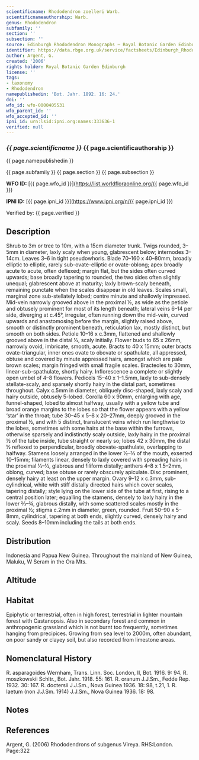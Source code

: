 ```yaml
---
scientificname: Rhododendron zoelleri Warb.
scientificnameauthorship: Warb.
genus: Rhododendron
subfamily: ''
section: ''
subsection: ''
source: Edinburgh Rhododendron Monographs – Royal Botanic Garden Edinburgh
identifier: https://data.rbge.org.uk/service/factsheets/Edinburgh_Rhododendron_Monographs.xhtml
author: Argent, G.
created: '2006'
rights holder: Royal Botanic Garden Edinburgh
license: ''
tags:
- taxonomy
- Rhododendron
namepublishedin: 'Bot. Jahr. 1892. 16: 24.'
doi: ''
wfo_id: wfo-0000405531
wfo_parent_id: ''
wfo_accepted_id: ''
ipni_id: urn:lsid:ipni.org:names:333636-1
verified: null
---
```

### _{{ page.scientificname }}_ {{ page.scientificauthorship }}
 {{ page.namepublishedin }}

{{ page.subfamily }} {{ page.section }} {{ page.subsection }}

**WFO ID:** [{{ page.wfo_id }}](https://list.worldfloraonline.org/{{ page.wfo_id }})

**IPNI ID:** [{{ page.ipni_id }}](https://www.ipni.org/n/{{ page.ipni_id }})

Verified by: {{ page.verified }}



## Description
Shrub to 3m or tree to 10m, with a 15cm diameter trunk. Twigs rounded, 3–5mm in diameter, laxly scaly when young, glabrescent below; internodes 3–14cm. Leaves 3–6 in tight pseudowhorls. Blade 70–160 x 40–80mm, broadly elliptic to elliptic, rarely sub-ovate-elliptic or ovate-oblong; apex broadly acute to acute, often deflexed; margin flat, but the sides often curved upwards; base broadly tapering to rounded, the two sides often slightly unequal; glabrescent above at maturity; laxly brown-scaly beneath, remaining punctate when the scales disappear in old leaves. Scales small, marginal zone sub-stellately lobed; centre minute and shallowly impressed. Mid-vein narrowly grooved above in the proximal ½, as wide as the petiole and obtusely prominent for most of its length beneath; lateral veins 6–14 per side, diverging at c.45°, irregular, often running down the mid-vein, curved upwards and anastomosing before the margin, slightly raised above, smooth or distinctly prominent beneath, reticulation lax, mostly distinct, but smooth on both sides. Petiole 10–16 x c.3mm, flattened and shallowly grooved above in the distal ½, scaly initially. Flower buds to 65 x 26mm, narrowly ovoid, imbricate, smooth, acute. Bracts to 40 x 15mm; outer bracts ovate-triangular, inner ones ovate to obovate or spathulate, all appressed, obtuse and covered by minute appressed hairs, amongst which are pale brown scales; margin fringed with small fragile scales. Bracteoles to 30mm, linear-sub-spathulate, shortly hairy. Inflorescence a complete or slightly open umbel of 4–8 flowers. Pedicels 15–40 x 1–1.5mm, laxly to sub-densely stellate-scaly, and sparsely shortly hairy in the distal part, sometimes throughout. Calyx c.5mm in diameter, obliquely disc-shaped, laxly scaly and hairy outside, obtusely 5-lobed. Corolla 60 x 90mm, enlarging with age, funnel-shaped, lobed to almost halfway, usually with a yellow tube and broad orange margins to the lobes so that the flower appears with a yellow ‘star’ in the throat; tube 30–45 x 5–8 x 20–27mm, deeply grooved in the proximal ½, and with 5 distinct, translucent veins which run lengthwise to the lobes, sometimes with some hairs at the base within the furrows, otherwise sparsely and indistinctly scaly outside, laxly hairy in the proximal ½ of the tube inside, tube straight or nearly so; lobes 42 x 30mm, the distal ½ reflexed to perpendicular, broadly obovate-spathulate, overlapping to halfway. Stamens loosely arranged in the lower ½–2⁄3 of the mouth, exserted 10–15mm; filaments linear, densely to laxly covered with spreading hairs in the proximal 1⁄3–½, glabrous and filiform distally; anthers 4–8 x 1.5–2mm, oblong, curved; base obtuse or rarely obscurely apiculate. Disc prominent, densely hairy at least on the upper margin. Ovary 9–12 x c.3mm, sub-cylindrical, white with stiff distally directed hairs which cover scales, tapering distally; style lying on the lower side of the tube at first, rising to a central position later; equalling the stamens, densely to laxly hairy in the lower 2⁄3–¾, glabrous distally, with some scattered scales mostly in the proximal ½; stigma c.2mm in diameter, green, rounded. Fruit 50–90 x 5–8mm, cylindrical, tapering at both ends, slightly curved, densely hairy and scaly. Seeds 8–10mm including the tails at both ends.

## Distribution
Indonesia and Papua New Guinea. Throughout the mainland of New Guinea, Maluku, W Seram in the Ora Mts.

## Altitude


## Habitat
Epiphytic or terrestrial, often in high forest, terrestrial in lighter mountain forest with Castanopsis. Also in secondary forest and common in anthropogenic grassland which is not burnt too frequently, sometimes hanging from precipices. Growing from sea level to 2000m, often abundant, on poor sandy or clayey soil, but also recorded from limestone areas.

## Nomenclatural History
R. asparagoides Wernham, Trans. Linn. Soc. London, II, Bot. 1916. 9: 94. R. moszkowskii Schltr., Bot. Jahr. 1918. 55: 161. R. oranum J.J.Sm., Fedde Rep. 1932. 30: 167. R. doctersii J.J.Sm., Nova Guinea 1936. 18: 98, t.21, 1. R. laetum (non J.J.Sm. 1914) J.J.Sm., Nova Guinea 1936. 18: 98.
                       
## Notes


## References

Argent, G. (2006) Rhododendrons of subgenus Vireya. RHS:London. Page:322
